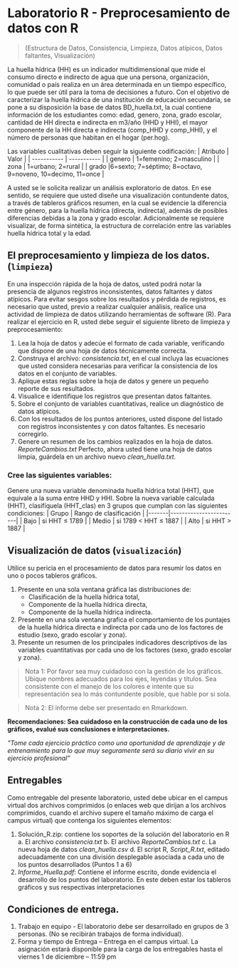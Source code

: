 # Laboratorio R - Preprocesamiento de datos con R
> (Estructura de Datos, Consistencia, Limpieza, Datos atípicos, Datos faltantes, Visualización)

La huella hídrica (HH) es un indicador multidimensional que mide el consumo directo e indirecto de agua que una persona,
organización, comunidad o país realiza en un área determinada en un tiempo específico, lo que puede ser útil para la toma
de decisiones a futuro. Con el objetivo de caracterizar la huella hídrica de una institución de educación secundaria, se
pone a su disposición la base de datos BD_huella.txt, la cual contiene información de los estudiantes como: edad, genero,
zona, grado escolar, cantidad de HH directa e indirecta en m3/año (HHD y HHI), el mayor componente de la HH directa e indirecta
(comp_HHD y comp_HHI), y el número de personas que habitan en el hogar (per.hog).

Las variables cualitativas deben seguir la siguiente codificación:
| Atributo | Valor |
| ----------- | ----------- |
| genero | 1=femenino; 2=masculino |
| zona | 1=urbano; 2=rural |
| grado |6=sexto; 7=séptimo; 8=octavo, 9=noveno, 10=decimo, 11=once |

A usted se le solicita realizar un análisis exploratorio de datos. En ese sentido, se requiere que usted diseñe 
una visualización contundente datos, a través de tableros gráficos resumen, en la cual se evidencie la 
diferencia entre género, para la huella hídrica (directa, indirecta), además de posibles diferencias debidas a la 
zona y grado escolar. Adicionalmente se requiere visualizar, de forma sintética, la estructura de correlación 
entre las variables huella hídrica total y la edad.

## El preprocesamiento y limpieza de los datos. (`limpieza`)
En una inspección rápida de la hoja de datos, usted podrá notar la presencia de algunos registros 
inconsistentes, datos faltantes y datos atípicos. Para evitar sesgos sobre los resultados y pérdida de registros, 
es necesario que usted, previo a realizar cualquier análisis, realice una actividad de limpieza de datos utilizando 
herramientas de software (R).
Para realizar el ejercicio en R, usted debe seguir el siguiente libreto de limpieza y
preprocesamiento:
1. Lea la hoja de datos y adecúe el formato de cada variable, verificando que dispone de una hoja de 
datos técnicamente correcta.
2. Construya el archivo: *consistencia.txt*, en el cual incluya las ecuaciones que usted considera 
necesarias para verificar la consistencia de los datos en el conjunto de variables.
3. Aplique estas reglas sobre la hoja de datos y genere un pequeño reporte de sus resultados.
4. Visualice e identifique los registros que presentan datos faltantes.
5. Sobre el conjunto de variables cuantitativas, realice un diagnóstico de datos atípicos.
6. Con los resultados de los puntos anteriores, usted dispone del listado con registros inconsistentes y 
con datos faltantes. Es necesario corregirlo.
7. Genere un resumen de los cambios realizados en la hoja de datos. *ReporteCambios.txt*
Perfecto, ahora usted tiene una hoja de datos limpia, guárdela en un archivo nuevo *clean_huella.txt*.
### Cree las siguientes variables:
Genere una nueva variable denominada huella hídrica total (HHT), que equivale a la suma entre 
HHD y HHI.
Sobre la nueva variable calculada (HHT), clasifíquela (HHT_clas) en 3 grupos que cumplan 
con las siguientes condiciones:
| Grupo | Rango de clasificación |
|-------|------------------------|
| Bajo  | si HHT ≤ 1789          |
| Medio | si 1789 < HHT ≤ 1887   |
| Alto  | si HHT > 1887          |

## Visualización de datos (`visualización`)
Utilice su pericia en el procesamiento de datos para resumir los datos en uno o pocos tableros gráficos.
1. Presente en una sola ventana gráfica las distribuciones de:
    - Clasificación de la huella hídrica total, 
    - Componente de la huella hídrica directa,
    - Componente de la huella hídrica indirecta.
3. Presente en una sola ventana grafica el comportamiento de los puntajes de la huella hídrica directa e 
indirecta por cada uno de los factores de estudio (sexo, grado escolar y zona).
4. Presente un resumen de los principales indicadores descriptivos de las variables cuantitativas 
por cada uno de los factores (sexo, grado escolar y zona).

> Nota 1: Por favor sea muy cuidadoso con la gestión de los gráficos. Ubique nombres adecuados para 
los ejes, leyendas y títulos. Sea consistente con el manejo de los colores e intente que su representación 
sea lo más contundente posible, que hable por si sola.

> Nota 2: El informe debe ser presentado en Rmarkdown.

**Recomendaciones: Sea cuidadoso en la construcción de cada uno de los gráficos, evalué sus 
conclusiones e interpretaciones.**

*"Tome cada ejercicio práctico como una oportunidad de aprendizaje y de entrenamiento para lo que muy seguramente 
será su diario vivir en su ejercicio profesional”*

## Entregables
Como entregable del presente laboratorio, usted debe ubicar en el campus virtual dos archivos comprimidos (o 
enlaces web que dirijan a los archivos comprimidos, cuando el archivo supere el tamaño máximo de carga el 
campus virtual) que contenga los siguientes elementos:

1. Solución_R.zip: contiene los soportes de la solución del laboratorio en R
    a. El archivo *consistencia.txt*
    b. El archivo *ReporteCambios.txt*
    c. La nueva hoja de datos *clean_huella.csv*
    d. El script R, *Script_R.txt*, editado adecuadamente con una división desplegable asociada a cada uno de los puntos desarrollados (Puntos 1 a 6) 
2. *Informe_Huella.pdf*: Contiene el informe escrito, donde evidencia el desarrollo de los puntos del laboratorio. En este deben estar los tableros gráficos y sus respectivas interpretaciones

## Condiciones de entrega.
1. Trabajo en equipo - El laboratorio debe ser desarrollado en grupos de 3 personas. (No se recibirán
trabajos de forma individual).
2. Forma y tiempo de Entrega – Entrega en el campus virtual. La asignación estará disponible para la carga 
de los entregables hasta el viernes 1 de diciembre – 11:59 pm
